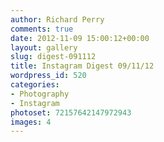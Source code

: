 ```yaml
---
author: Richard Perry
comments: true
date: 2012-11-09 15:00:12+00:00
layout: gallery
slug: digest-091112
title: Instagram Digest 09/11/12
wordpress_id: 520
categories:
- Photography
- Instagram
photoset: 72157642147972943
images: 4
---
```

